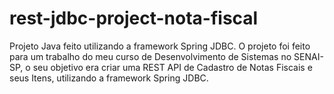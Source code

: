 # rest-jdbc-project-nota-fiscal
Projeto Java feito utilizando a framework Spring JDBC. O projeto foi feito para um trabalho do meu curso de Desenvolvimento de Sistemas no SENAI-SP, o seu objetivo era criar uma REST API de Cadastro de Notas Fiscais e seus Itens, utilizando a framework Spring JDBC.
